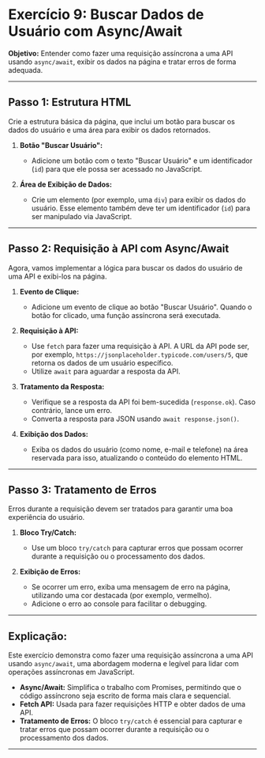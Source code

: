 # Exercício 9: Buscar Dados de Usuário com Async/Await

**Objetivo:** Entender como fazer uma requisição assíncrona a uma API usando `async/await`, exibir os dados na página e tratar erros de forma adequada.

---

## Passo 1: Estrutura HTML

Crie a estrutura básica da página, que inclui um botão para buscar os dados do usuário e uma área para exibir os dados retornados.

1. **Botão "Buscar Usuário":**
   - Adicione um botão com o texto "Buscar Usuário" e um identificador (`id`) para que ele possa ser acessado no JavaScript.

2. **Área de Exibição de Dados:**
   - Crie um elemento (por exemplo, uma `div`) para exibir os dados do usuário. Esse elemento também deve ter um identificador (`id`) para ser manipulado via JavaScript.

---

## Passo 2: Requisição à API com Async/Await

Agora, vamos implementar a lógica para buscar os dados do usuário de uma API e exibi-los na página.

1. **Evento de Clique:**
   - Adicione um evento de clique ao botão "Buscar Usuário". Quando o botão for clicado, uma função assíncrona será executada.

2. **Requisição à API:**
   - Use `fetch` para fazer uma requisição à API. A URL da API pode ser, por exemplo, `https://jsonplaceholder.typicode.com/users/5`, que retorna os dados de um usuário específico.
   - Utilize `await` para aguardar a resposta da API.

3. **Tratamento da Resposta:**
   - Verifique se a resposta da API foi bem-sucedida (`response.ok`). Caso contrário, lance um erro.
   - Converta a resposta para JSON usando `await response.json()`.

4. **Exibição dos Dados:**
   - Exiba os dados do usuário (como nome, e-mail e telefone) na área reservada para isso, atualizando o conteúdo do elemento HTML.

---

## Passo 3: Tratamento de Erros

Erros durante a requisição devem ser tratados para garantir uma boa experiência do usuário.

1. **Bloco Try/Catch:**
   - Use um bloco `try/catch` para capturar erros que possam ocorrer durante a requisição ou o processamento dos dados.

2. **Exibição de Erros:**
   - Se ocorrer um erro, exiba uma mensagem de erro na página, utilizando uma cor destacada (por exemplo, vermelho).
   - Adicione o erro ao console para facilitar o debugging.

---

## Explicação:

Este exercício demonstra como fazer uma requisição assíncrona a uma API usando `async/await`, uma abordagem moderna e legível para lidar com operações assíncronas em JavaScript.

- **Async/Await:** Simplifica o trabalho com Promises, permitindo que o código assíncrono seja escrito de forma mais clara e sequencial.
- **Fetch API:** Usada para fazer requisições HTTP e obter dados de uma API.
- **Tratamento de Erros:** O bloco `try/catch` é essencial para capturar e tratar erros que possam ocorrer durante a requisição ou o processamento dos dados.

---

